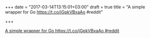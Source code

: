 +++
date = "2017-03-14T13:15:01+03:00"
draft = true
title = "A simple  wrapper for Go https://t.co/jGpkVBxaAo #reddit"

+++

<p><a href="API.ai">A simple  wrapper for Go https://t.co/jGpkVBxaAo #reddit</a></p>
